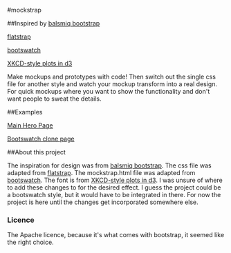 #mockstrap

##Inspired by
[balsmiq bootstrap](https://mockupstogo.mybalsamiq.com/projects/web/Bootstrap)

[flatstrap](http://www.littlesparkvt.com/flatstrap/)

[bootswatch](http://bootswatch.com/)

[XKCD-style plots in d3](http://bl.ocks.org/dfm/3914862)

Make mockups and prototypes with code! Then switch out the single css file for another style and watch your mockup transform into a real design.  For quick mockups where you want to show the functionality and don't want people to sweat the details.

##Examples

[Main Hero Page](http://abemassry.github.io/mockstrap/)

[Bootswatch clone page](abemassry.github.io/mockstrap/mockstrap.html)

##About this project

The inspiration for design was from [balsmiq bootstrap](https://mockupstogo.mybalsamiq.com/projects/web/Bootstrap).  The css file was adapted from [flatstrap](http://www.littlesparkvt.com/flatstrap/).  The mockstrap.html file was adapted from [bootswatch](http://bootswatch.com/).  The font is from [XKCD-style plots in d3](http://bl.ocks.org/dfm/3914862).  I was unsure of where to add these changes to for the desired effect.  I guess the project could be a bootswatch style, but it would have to be integrated in there.  For now the project is here until the changes get incorporated somewhere else.

### Licence
The Apache licence, because it's what comes with bootstrap, it seemed like the right choice.

